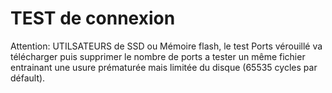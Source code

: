 # TEST de connexion

Attention: UTILSATEURS de SSD ou Mémoire flash, le test Ports vérouillé va télécharger puis supprimer le nombre de ports a tester un même fichier entrainant une usure prématurée mais limitée du disque (65535 cycles par défault).
